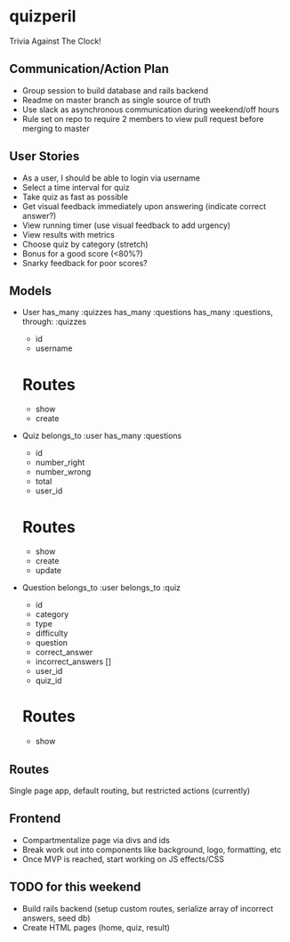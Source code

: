 # quizperil

Trivia Against The Clock!

## Communication/Action Plan

- Group session to build database and rails backend
- Readme on master branch as single source of truth
- Use slack as asynchronous communication during weekend/off hours
- Rule set on repo to require 2 members to view pull request before merging to master

## User Stories

- As a user, I should be able to login via username
- Select a time interval for quiz
- Take quiz as fast as possible
- Get visual feedback immediately upon answering (indicate correct answer?)
- View running timer (use visual feedback to add urgency)
- View results with metrics
- Choose quiz by category (stretch)
- Bonus for a good score (<80%?)
- Snarky feedback for poor scores?

## Models

- User
    has_many :quizzes
    has_many :questions
    has_many :questions, through: :quizzes
    - id
    - username
    
    # Routes
    - show
    - create

- Quiz
    belongs_to :user
    has_many :questions
    - id
    - number_right
    - number_wrong
    - total
    - user_id

    # Routes
    - show
    - create
    - update

- Question
    belongs_to :user
    belongs_to :quiz
    - id
    - category
    - type
    - difficulty
    - question
    - correct_answer
    - incorrect_answers []
    - user_id
    - quiz_id
    
    # Routes
    - show

## Routes

Single page app, default routing, but restricted actions (currently)

## Frontend

- Compartmentalize page via divs and ids
- Break work out into components like background, logo, formatting, etc
- Once MVP is reached, start working on JS effects/CSS

## TODO for this weekend

- Build rails backend (setup custom routes, serialize array of incorrect answers, seed db)
- Create HTML pages (home, quiz, result)
